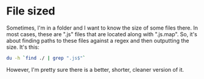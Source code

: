 # File sized

Sometimes, I'm in a folder and I want to know the size of some files there. In
most cases, these are ".js" files that are located along with ".js.map". So,
it's about finding paths to these files against a regex and then outputting the
size. It's this:

```bash
du -h `find ./ | grep ".js$"`
```

However, I'm pretty sure there is a better, shorter, cleaner version of it.
